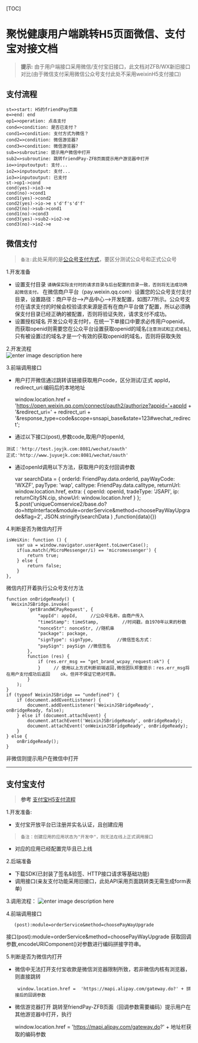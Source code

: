 [TOC]
# 聚悦健康用户端跳转H5页面微信、支付宝对接文档
 > **提示:** 由于用户端接口采用微信/支付宝旧接口，此文档对ZFB/WX新旧接口对比(由于微信支付采用微信公众号支付此处不采用weixinH5支付接口)
## 支付流程
```flow
st=>start: H5的friendPay页面
e=>end: end
op1=>operation: 点击支付
cond=>condition: 是否已支付？
cond1=>condition: 支付方式为微信？
cond2=>condition: 微信游览器?
cond3=>condition: 微信游览器?
sub=>subroutine: 提示用户微信中打开
sub2=>subroutine: 跳转friendPay-ZFB页面提示用户游览器中打开
io=>inputoutput: 支付...
io2=>inputoutput: 支付...
io3=>inputoutput: 已支付
st->op1->cond
cond(yes)->io3->e
cond(no)->cond1
cond1(yes)->cond2
cond2(yes)->io->e s'd'f's'd'f'
cond2(no)->sub->cond1
cond1(no)->cond3
cond3(yes)->sub2->io2->e
cond3(no)->io2->e
```
## 微信支付
> `备注:`此处采用的是[公众号支付方式](https://pay.weixin.qq.com/wiki/doc/api/jsapi.php?chapter=7_3)，要区分测试公众号和正式公众号

1.开发准备
- 设置支付目录
	`请确保实际支付时的请求目录与后台配置的目录一致，否则将无法成功唤起微信支付。`
	在微信商户平台（pay.weixin.qq.com）设置您的公众号支付支付目录，设置路径：商户平台-->产品中心-->开发配置，如图7.7所示。公众号支付在请求支付的时候会校验请求来源是否有在商户平台做了配置，所以必须确保支付目录已经正确的被配置，否则将验证失败，请求支付不成功。
- 设置授权域名
	开发公众号支付时，在统一下单接口中要求必传用户openid，而获取openid则需要您在公众平台设置获取openid的域名(`注意测试和正式域名`),只有被设置过的域名才是一个有效的获取openid的域名，否则将获取失败

2.开发流程	
![enter image description here](https://pay.weixin.qq.com/wiki/doc/api/img/chapter7_4_1.png)

3.前端调用接口

- 用户打开微信通过跳转该链接获取用户code，区分测试/正式 appId，redirect_uri:编码后的本地地址

    window.location.href = 'https://open.weixin.qq.com/connect/oauth2/authorize?appid='+appId + '&redirect_uri=' + redirect_uri + '&response_type=code&scope=snsapi_base&state=123#wechat_redirect';

- 通过以下接口(post),参数code,取用户的openId,
```
测试：'http://test.joyjk.com:8081/wechat/oauth'
正式:'http://www.juyuejk.com:8081/wechat/oauth'

```
-  通过openId调用以下方法，获取用户的支付回调参数

     var searchData = {
                        orderId: FriendPay.data.orderId,
                        payWayCode: 'WXZF',
                        payType: 'wap',
                        calltype: FriendPay.data.calltype,
                        returnUrl: window.location.href,
                        extra: {
                            openId: openId,
                            tradeType: 'JSAPI',
                            ip: returnCitySN.cip,
                            showUrl: window.location.href
                        }
                    };
    $.post('uniqueComservice2/base.do?do=httpInterface&module=orderService&method=choosePayWayUpgrade&flag=2', JSON.stringify(searchData ) ,function(data){})

4.判断是否为微信内打开

    isWeiXin: function () {
        var ua = window.navigator.userAgent.toLowerCase();
        if(ua.match(/MicroMessenger/i) == 'micromessenger') {
            return true;
        } else {
            return false;
        }
    },

微信内打开着执行公众号支付方法

    function onBridgeReady() {
      WeixinJSBridge.invoke(
            'getBrandWCPayRequest', {
                "appId": appId,     //公众号名称，由商户传入
                "timeStamp": timeStamp,         //时间戳，自1970年以来的秒数
                "nonceStr": nonceStr, //随机串
                "package": package,
                "signType": signType,         //微信签名方式：
                "paySign": paySign //微信签名
            },
            function (res) {
                if (res.err_msg == "get_brand_wcpay_request:ok") {
                }     // 使用以上方式判断前端返回,微信团队郑重提示：res.err_msg将在用户支付成功后返回    ok，但并不保证它绝对可靠。
            }
        );
    }
    if (typeof WeixinJSBridge == "undefined") {
        if (document.addEventListener) {
            document.addEventListener('WeixinJSBridgeReady', onBridgeReady, false);
        } else if (document.attachEvent) {
            document.attachEvent('WeixinJSBridgeReady', onBridgeReady);
            document.attachEvent('onWeixinJSBridgeReady', onBridgeReady);
        }
    } else {
        onBridgeReady();
    }

非微信则提示用户在微信中打开


**************
## 支付宝支付
> **参考** [支付宝H5支付流程](https://docs.open.alipay.com/203)

1.开发准备: 
-   支付宝开放平台已注册并实名认证，且创建应用
> `备注：创建应用的应用状态为"开发中"，则无法在线上正式调用接口`


-  对应的应用已经配置完毕且已上线


2.后端准备
-  下载SDK(已封装了签名&验签、HTTP接口请求等基础功能)
-   调用接口(亲友支付功能采用旧接口，此处API采用页面跳转类无需生成form表单)


3.调用流程：
 ![enter image description here](https://img.alicdn.com/top/i1/LB1inZBKFXXXXa6apXXXXXXXXXX)

4.前端调用接口

	   (post):module=orderService&method=choosePayWayUpgrade

接口(post):module=orderService&method=choosePayWayUpgrade 获取回调参数,encodeURIComponent()对参数进行编码拼接字符串。

5.判断是否为微信内打开
 - 微信中无法打开支付宝收款是微信浏览器限制所致，若非微信内核有浏览器，则直接跳转
	   
	    window.location.href =  'https://mapi.alipay.com/gateway.do?' + 拼接后的回调参数
- 微信游览器打开
	跳转至friendPay-ZFB页面（回调参数需要编码）提示用户在其他游览器中打开，执行
	

    window.location.href =  'https://mapi.alipay.com/gateway.do?' + 地址栏获取的编码参数








  